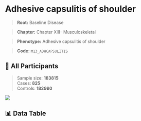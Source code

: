 # Adhesive capsulitis of shoulder

> **Root:** Baseline Disease  

> **Chapter:** Chapter XIII- Musculoskeletal  

> **Phenotype:** Adhesive capsulitis of shoulder  

> **Code:** `M13_ADHCAPSULITIS`

## 🧪 All Participants  
> Sample size: **183815**  
> Cases: **825**  
> Controls: **182990**
<img src="/Sensitive/Figures/ALL/Incidence/M13_ADHCAPSULITIS.png"/>

## 📊 Data Table
<CsvTableMRF src="/Sensitive/Data/ALL/Incidence/COX_M13_ADHCAPSULITIS.csv"/>

